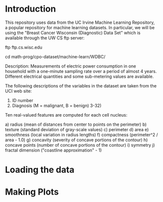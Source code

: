 # Introduction

This repository uses data from the UC Irvine Machine Learning Repository, a popular repository for machine learning datasets. 
In particular, we will be using the "Breast Cancer Wisconsin (Diagnostic) Data Set" which is available through the UW CS ftp server:

ftp ftp.cs.wisc.edu

cd math-prog/cpo-dataset/machine-learn/WDBC/

Description: Measurements of electric power consumption in one household with a one-minute sampling rate over a period of almost 4 years. Different electrical quantities and some sub-metering values are available.

The following descriptions of the variables in the dataset are taken from the UCI web site:

1) ID number
2) Diagnosis (M = malignant, B = benign)
3-32)

Ten real-valued features are computed for each cell nucleus:

a) radius (mean of distances from center to points on the perimeter)
b) texture (standard deviation of gray-scale values)
c) perimeter
d) area
e) smoothness (local variation in radius lengths)
f) compactness (perimeter^2 / area - 1.0)
g) concavity (severity of concave portions of the contour)
h) concave points (number of concave portions of the contour)
i) symmetry
j) fractal dimension ("coastline approximation" - 1)

# Loading the data

# Making Plots
